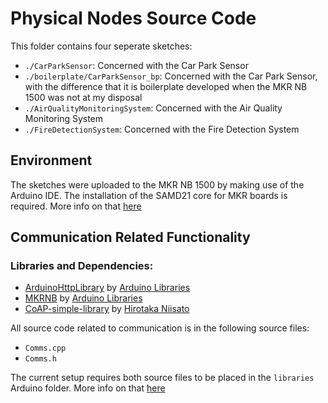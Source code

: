 # Physical Nodes Source Code

This folder contains four seperate sketches:

- `./CarParkSensor`: Concerned with the Car Park Sensor
- `./boilerplate/CarParkSensor_bp`: Concerned with the Car Park Sensor, with the difference that it is boilerplate developed when the MKR NB 1500 was not at my disposal
- `./AirQualityMonitoringSystem`: Concerned with the Air Quality Monitoring System
- `./FireDetectionSystem`: Concerned with the Fire Detection System

## Environment

The sketches were uploaded to the MKR NB 1500 by making use of the Arduino IDE. The installation of the SAMD21 core for MKR boards is required. More info on that [here](https://docs.arduino.cc/software/ide-v1/tutorials/getting-started/cores/arduino-samd)

## Communication Related Functionality

### Libraries and Dependencies:
- [ArduinoHttpLibrary](https://github.com/arduino-libraries/ArduinoHttpClient) by [Arduino Libraries](https://github.com/arduino-libraries)
- [MKRNB](https://github.com/arduino-libraries/MKRNB) by [Arduino Libraries](https://github.com/arduino-libraries)
- [CoAP-simple-library](https://github.com/hirotakaster/CoAP-simple-library) by [Hirotaka Niisato](https://github.com/hirotakaster)

All source code related to communication is in the following source files:
- `Comms.cpp`
- `Comms.h`

The current setup requires both source files to be placed in the `libraries` Arduino folder. More info on that [here](https://docs.arduino.cc/hacking/software/Libraries)